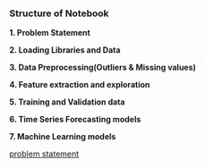 ### Structure of Notebook
**1. Problem Statement**

**2. Loading Libraries and Data**

**3. Data Preprocessing(Outliers & Missing values)**

**4. Feature extraction and exploration**

**5. Training and Validation data**

**6. Time Series Forecasting models**

**7. Machine Learning models**

[problem statement](https://github.com/Divyansh-ag14/Time_Series_Forecating/blob/main/sales_prediction/problem_statement.md)